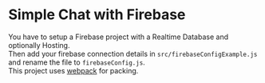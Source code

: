 # Simple Chat with Firebase
You have to setup a Firebase project with a Realtime Database and optionally Hosting.  
Then add your firebase connection details in `src/firebaseConfigExample.js` and rename the file to `firebaseConfig.js`.  
This project uses [webpack](https://webpack.js.org/) for packing.
